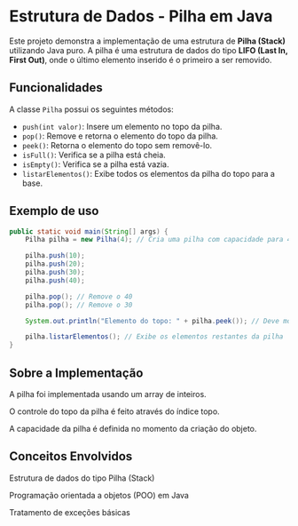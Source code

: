 # Estrutura de Dados - Pilha em Java

Este projeto demonstra a implementação de uma estrutura de **Pilha (Stack)** utilizando Java puro. A pilha é uma estrutura de dados do tipo **LIFO (Last In, First Out)**, onde o último elemento inserido é o primeiro a ser removido.

##  Funcionalidades

A classe `Pilha` possui os seguintes métodos:

- `push(int valor)`: Insere um elemento no topo da pilha.
- `pop()`: Remove e retorna o elemento do topo da pilha.
- `peek()`: Retorna o elemento do topo sem removê-lo.
- `isFull()`: Verifica se a pilha está cheia.
- `isEmpty()`: Verifica se a pilha está vazia.
- `listarElementos()`: Exibe todos os elementos da pilha do topo para a base.

##  Exemplo de uso

```java
public static void main(String[] args) {
    Pilha pilha = new Pilha(4); // Cria uma pilha com capacidade para 4 elementos

    pilha.push(10);
    pilha.push(20);
    pilha.push(30);
    pilha.push(40);

    pilha.pop(); // Remove o 40
    pilha.pop(); // Remove o 30

    System.out.println("Elemento do topo: " + pilha.peek()); // Deve mostrar 20

    pilha.listarElementos(); // Exibe os elementos restantes da pilha
}
```
##  Sobre a Implementação
A pilha foi implementada usando um array de inteiros.

O controle do topo da pilha é feito através do índice topo.

A capacidade da pilha é definida no momento da criação do objeto.

##  Conceitos Envolvidos
Estrutura de dados do tipo Pilha (Stack)

Programação orientada a objetos (POO) em Java

Tratamento de exceções básicas
